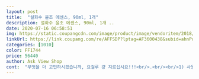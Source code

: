 ```yaml
---
layout: post 
title:  "설화수 윤조 에센스, 90ml, 1개" 
description: 설화수 윤조 에센스, 90ml, 1개 ..
date: 2020-07-16 06:58:51 
img: https://static.coupangcdn.com/image/product/image/vendoritem/2018/05/17/3000719801/295dd930-8ed6-4308-8643-c9a54d225fda.jpg 
linkUrl: https://link.coupang.com/re/AFFSDP?lptag=AF3600438&subid=ahnPublicAsk&pageKey=238039266&itemId=754127619&vendorItemId=3000719801&traceid=V0-113-96c3e2c49b52f013 
categories: [1010] 
color: FF1744 
price: 56440 
author: Ask View Shop 
cont:  "무엇을 더 고민하시겠습니까, 요걸루 걍 지르십시요!!!<br/>.<br/><br/>1) 사용자 나이 40대 초반<br/>2) 피부상태  건성<br/>3) 제품 사용기한 2023년01월02일까지<br/>4) 쿠팡가격 64,700원(백화점 판매가 130,000원)<br/>5) 배송료 무료(주문 다음날받는 로켓배송)<br/>그리구 하나 더, 가격경쟁력 정말 매력적이네요<br/>날씨가 더워서 윤조 에센스 많이 사용중이고<br/>대 만족입니다!!<br/>두달 사용후기<br/>만족합니다.<br/><br/>무튼 부스터에센스가 필요하시다면 고민마시고 요상품으로 적극 추천합니다^^<br/>받자마자 써 봤어요<br/>사고 싶었는데 너무 저렴해서 선물용까지 2개 구입했어요<br/>사용해보고 후기 적을께요.<br/><br/>써보신분들은 아마 아실꺼예요, 왜 윤조 윤조 하는지ㅎㅎ<br/>유통기한 넉넉하네요!!<br/>이것저것 써봤지만 부스터 에센스로는 정말 윤조가 최고더라구요!!! 설화수 화장품중에 특히 윤조는 촉촉하고 순한게 어느 누구에게나 무난히 잘 맞는상품이라 이노무 인기 십년이지나도 식지않는것 같더라구요<br/>저역시두 설화수 제품을 10년이상 쓰다보니 가끔은 새로운게 땡겨서 다른 제품으로 갔다가 결국엔 다시 설화수로 돌아오거든요 이번에도 SK2 피테라에센스로 갈아탔다가 결국엔 다시 윤조로 돌아왔네요.<br/>.<br/>ㅠ<br/>전혀 죽 흐르지 않아요<br/>크림은 가끔 사용해요.<br/><br/>항상 백화점에서 구매하다가 귀찮아서 안나가고 혹시나하며 쿠팡 뒤져봤는데 50%나 저렴하네요, 진작에 여기서 살껄.<br/>.<br/>ㅠ.<br/>ㅠ<br/>" 
---
```

